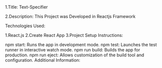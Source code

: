 1.Title: Text-Specifier

2.Description: This Project was Developed in Reactjs Framework

Technologies Used:

1.React.js
2.Create React App
3.Project Setup Instructions:

npm start: Runs the app in development mode.
npm test: Launches the test runner in interactive watch mode.
npm run build: Builds the app for production.
npm run eject: Allows customization of the build tool and configuration.
Additional Information:

